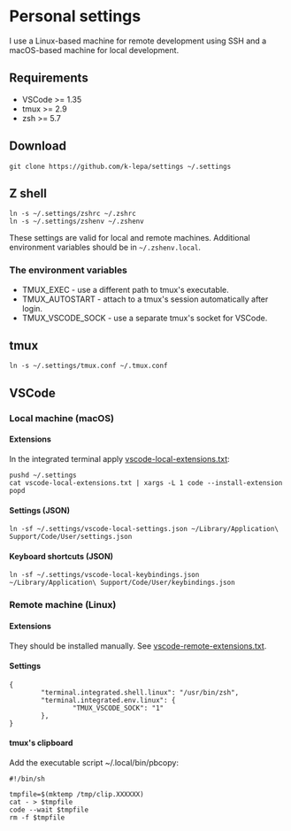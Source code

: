 # Personal settings
I use a Linux-based machine for remote development using SSH and a macOS-based machine for local development. 

## Requirements
* VSCode >= 1.35
* tmux >= 2.9
* zsh >= 5.7

## Download
```
git clone https://github.com/k-lepa/settings ~/.settings
```

## Z shell
```
ln -s ~/.settings/zshrc ~/.zshrc
ln -s ~/.settings/zshenv ~/.zshenv
```
These settings are valid for local and remote machines. Additional environment variables should be in `~/.zshenv.local`.

### The environment variables
* TMUX_EXEC - use a different path to tmux's executable.
* TMUX_AUTOSTART - attach to a tmux's session automatically after login.
* TMUX_VSCODE_SOCK - use a separate tmux's socket for VSCode.

## tmux
```
ln -s ~/.settings/tmux.conf ~/.tmux.conf
```

## VSCode
### Local machine (macOS)
#### Extensions
In the integrated terminal apply [vscode-local-extensions.txt](vscode-local-extensions.txt):
```
pushd ~/.settings
cat vscode-local-extensions.txt | xargs -L 1 code --install-extension
popd
```

#### Settings (JSON)
```
ln -sf ~/.settings/vscode-local-settings.json ~/Library/Application\ Support/Code/User/settings.json
```

#### Keyboard shortcuts (JSON)
```
ln -sf ~/.settings/vscode-local-keybindings.json ~/Library/Application\ Support/Code/User/keybindings.json
```

### Remote machine (Linux)
#### Extensions
They should be installed manually. See [vscode-remote-extensions.txt](vscode-remote-extensions.txt).

#### Settings
```
{
        "terminal.integrated.shell.linux": "/usr/bin/zsh",
        "terminal.integrated.env.linux": {
                "TMUX_VSCODE_SOCK": "1"
        },
}
```

#### tmux's clipboard 
Add the executable script ~/.local/bin/pbcopy:
```
#!/bin/sh

tmpfile=$(mktemp /tmp/clip.XXXXXX)
cat - > $tmpfile
code --wait $tmpfile
rm -f $tmpfile
```